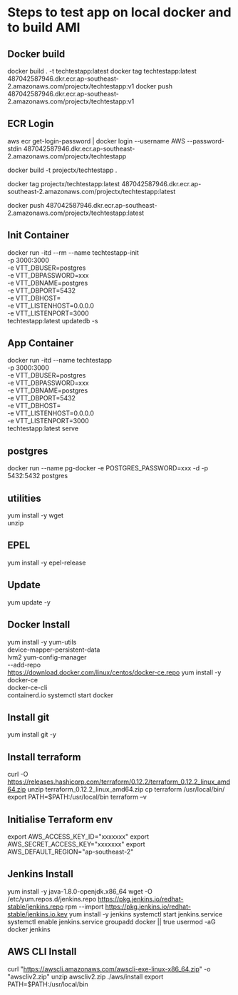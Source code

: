 # Steps to test app on local docker and to build AMI

## Docker build
docker build . -t techtestapp:latest
docker tag techtestapp:latest 487042587946.dkr.ecr.ap-southeast-2.amazonaws.com/projectx/techtestapp:v1
docker push 487042587946.dkr.ecr.ap-southeast-2.amazonaws.com/projectx/techtestapp:v1

## ECR Login
aws ecr get-login-password | docker login --username AWS --password-stdin 487042587946.dkr.ecr.ap-southeast-2.amazonaws.com/projectx/techtestapp

docker build -t projectx/techtestapp .

docker tag projectx/techtestapp:latest 487042587946.dkr.ecr.ap-southeast-2.amazonaws.com/projectx/techtestapp:latest

docker push 487042587946.dkr.ecr.ap-southeast-2.amazonaws.com/projectx/techtestapp:latest

## Init Container
docker run -itd --rm --name techtestapp-init \
    -p 3000:3000 \
    -e VTT_DBUSER=postgres \
    -e VTT_DBPASSWORD=xxx \
    -e VTT_DBNAME=postgres \
    -e VTT_DBPORT=5432 \
    -e VTT_DBHOST=<rds-url> \
    -e VTT_LISTENHOST=0.0.0.0 \
    -e VTT_LISTENPORT=3000 \
    techtestapp:latest updatedb -s

## App Container
docker run -itd --name techtestapp \
    -p 3000:3000 \
    -e VTT_DBUSER=postgres \
    -e VTT_DBPASSWORD=xxx \
    -e VTT_DBNAME=postgres \
    -e VTT_DBPORT=5432 \
    -e VTT_DBHOST=<rds-url> \
    -e VTT_LISTENHOST=0.0.0.0 \
    -e VTT_LISTENPORT=3000 \
    techtestapp:latest serve

## postgres
docker run --name pg-docker -e POSTGRES_PASSWORD=xxx -d -p 5432:5432 postgres

## utilities
yum install -y wget \
    unzip

## EPEL
yum install -y epel-release 

## Update
yum update -y

## Docker Install
yum install -y yum-utils \
  device-mapper-persistent-data \
  lvm2
yum-config-manager \
    --add-repo \
    https://download.docker.com/linux/centos/docker-ce.repo
yum install -y docker-ce \
    docker-ce-cli \
    containerd.io
systemctl start docker

## Install git
yum install git -y

## Install terraform
curl -O https://releases.hashicorp.com/terraform/0.12.2/terraform_0.12.2_linux_amd64.zip
unzip terraform_0.12.2_linux_amd64.zip
cp terraform /usr/local/bin/
export PATH=$PATH:/usr/local/bin
terraform –v

## Initialise Terraform env
export AWS_ACCESS_KEY_ID="xxxxxxx"
export AWS_SECRET_ACCESS_KEY="xxxxxxx"
export AWS_DEFAULT_REGION="ap-southeast-2"

## Jenkins Install
yum install -y java-1.8.0-openjdk.x86_64
wget -O /etc/yum.repos.d/jenkins.repo https://pkg.jenkins.io/redhat-stable/jenkins.repo
rpm --import https://pkg.jenkins.io/redhat-stable/jenkins.io.key
yum install -y jenkins
systemctl start jenkins.service
systemctl enable jenkins.service
groupadd docker || true
usermod -aG docker jenkins

## AWS CLI Install
curl "https://awscli.amazonaws.com/awscli-exe-linux-x86_64.zip" -o "awscliv2.zip"
unzip awscliv2.zip
./aws/install
export PATH=$PATH:/usr/local/bin